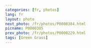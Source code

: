 ```yaml
---
categories: [fr, photos]
lang: fr
layout: photo
next_photo: /fr/photos/P0000384.html
picname: P0000385
prev_photo: /fr/photos/P0000229.html
tags: [Green Grass]
---
```


